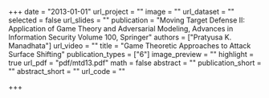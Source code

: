 +++
date = "2013-01-01"
url_project = ""
image = ""
url_dataset = ""
selected = false
url_slides = ""
publication = "Moving Target Defense II: Application of Game Theory and Adversarial Modeling, Advances in Information Security Volume 100, Springer"
authors = ["Pratyusa K. Manadhata"]
url_video = ""
title = "Game Theoretic Approaches to Attack Surface Shifting"
publication_types = ["6"]
image_preview = ""
highlight = true
url_pdf = "pdf/mtd13.pdf"
math = false
abstract = ""
publication_short = ""
abstract_short = ""
url_code = ""

+++


